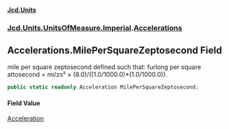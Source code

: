 #### [Jcd.Units](index 'index')
### [Jcd.Units.UnitsOfMeasure.Imperial](Jcd.Units.UnitsOfMeasure.Imperial 'Jcd.Units.UnitsOfMeasure.Imperial').[Accelerations](Accelerations 'Jcd.Units.UnitsOfMeasure.Imperial.Accelerations')

## Accelerations.MilePerSquareZeptosecond Field

mile per square zeptosecond defined such that: furlong per square attosecond = mi/zs² ×
(8.0)/((1.0/1000.0)*(1.0/1000.0)).

```csharp
public static readonly Acceleration MilePerSquareZeptosecond;
```

#### Field Value
[Acceleration](Acceleration 'Jcd.Units.UnitTypes.Acceleration')